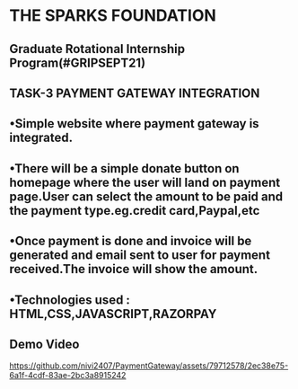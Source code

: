 
# THE SPARKS FOUNDATION 
## Graduate Rotational Internship Program(#GRIPSEPT21)

## TASK-3 PAYMENT GATEWAY INTEGRATION

## •Simple website where payment gateway is integrated.
## •There will be a simple donate button on homepage where the user will land on payment page.User can select the amount to be paid and the payment type.eg.credit card,Paypal,etc
## •Once payment is done and invoice will be generated and email sent to user for payment received.The invoice will show the amount.

## •Technologies used : HTML,CSS,JAVASCRIPT,RAZORPAY
## Demo Video




https://github.com/nivi2407/PaymentGateway/assets/79712578/2ec38e75-6a1f-4cdf-83ae-2bc3a8915242



